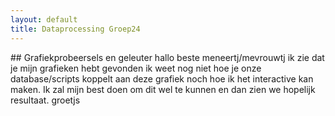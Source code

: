 ```yaml
---
layout: default
title: Dataprocessing Groep24
---
```

<head>
<script src="https://cdn.plot.ly/plotly-latest.min.js"></script>
</head>
## Grafiekprobeersels en geleuter
hallo beste meneertj/mevrouwtj ik zie dat je mijn grafieken hebt gevonden ik weet nog niet hoe je onze database/scripts koppelt aan deze grafiek noch hoe ik het interactive kan maken. Ik zal mijn best doen om dit wel te kunnen en dan zien we hopelijk resultaat. groetjs
<div id="tester" style="width:600px;height:600px;"></div>
<script>
	TESTER = document.getElementById('tester');
	Plotly.plot( TESTER, [{
	x: [1, 2, 3, 4, 5],
	y: [1, 2, 4, 8, 16] }], {
	margin: { t: 0 } } );
</script>

<div id="myDiv" style="width:600px;height:600px;"></div>
<script>
var trace1 = {
  x: [2000, 2002, 2003, 2004, 2005, 2006, 2007, 2008],
  y: [10, 15, 20, 30, 40, 50, 70, 100],
  mode: 'lines',
  name: 'Lines
};

var trace2 = {
  x: [1, 2, 3, 4],
  y: [16, 5, 11, 9],
  mode: 'lines+markers',
  name: 'Scatter and Lines'
};

var layout = {
  title: 'Mooien grafyk',
  xaxis: {
    title: 'Jaren'
  },
  yaxis: {
    title: 'Chilisaus op kapsalon'
  }
};

var data = [trace1, trace2];

Plotly.newPlot('myDiv', data);
</script>
